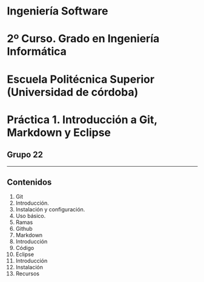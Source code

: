 # Ingeniería Software
# 2º Curso. Grado en Ingeniería Informática
# Escuela Politécnica Superior (Universidad de córdoba)
# Práctica 1. Introducción a Git, Markdown y Eclipse
## Grupo 22

---

## Contenidos

1. Git
 1. Introducción.
 2. Instalación y configuración.
 3. Uso básico.
 4. Ramas
 5. Github
2. Markdown
 1. Introducción
 2. Código
3. Eclipse
 1. Introducción
 2. Instalación
4. Recursos
